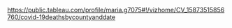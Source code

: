 https://public.tableau.com/profile/maria.g7075#!/vizhome/CV_15873515856760/covid-19deathsbycountyanddate
